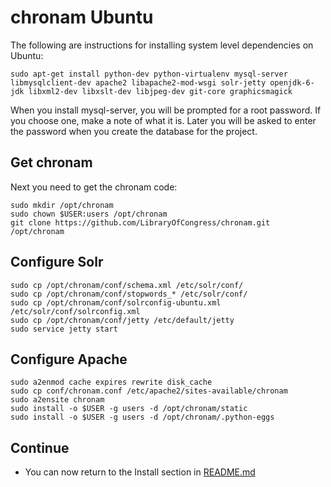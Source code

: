 chronam Ubuntu
==============

The following are instructions for installing system level dependencies on 
Ubuntu:

    sudo apt-get install python-dev python-virtualenv mysql-server libmysqlclient-dev apache2 libapache2-mod-wsgi solr-jetty openjdk-6-jdk libxml2-dev libxslt-dev libjpeg-dev git-core graphicsmagick

When you install mysql-server, you will be prompted for a root password. If 
you choose one, make a note of what it is. Later you will be asked to enter 
the password when you create the database for the project.

Get chronam
-----------

Next you need to get the chronam code:

    sudo mkdir /opt/chronam
    sudo chown $USER:users /opt/chronam
    git clone https://github.com/LibraryOfCongress/chronam.git /opt/chronam

Configure Solr
--------------

    sudo cp /opt/chronam/conf/schema.xml /etc/solr/conf/
    sudo cp /opt/chronam/conf/stopwords_* /etc/solr/conf/
    sudo cp /opt/chronam/conf/solrconfig-ubuntu.xml /etc/solr/conf/solrconfig.xml
    sudo cp /opt/chronam/conf/jetty /etc/default/jetty
    sudo service jetty start

Configure Apache
----------------

    sudo a2enmod cache expires rewrite disk_cache
    sudo cp conf/chronam.conf /etc/apache2/sites-available/chronam
    sudo a2ensite chronam
    sudo install -o $USER -g users -d /opt/chronam/static
    sudo install -o $USER -g users -d /opt/chronam/.python-eggs

Continue
--------

* You can now return to the Install section in [README.md](https://github.com/LibraryOfCongress/chronam/blob/master/README.md#install)
